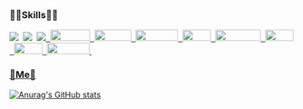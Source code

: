 <h3><br>👩‍💻Skills👩‍💻</h3>
<p dir="auto">
  <a target="_blank" rel="noopener noreferrer" href="https://camo.githubusercontent.com/c627263bfde5e853eef76b088f380460a4f2f2d909175eee6a77b42ca1a041c1/68747470733a2f2f696d672e736869656c64732e696f2f62616467652f432d4138423943433f7374796c653d666c61742d737175617265266c6f676f3d43266c6f676f436f6c6f723d7768697465"><img src="https://camo.githubusercontent.com/c627263bfde5e853eef76b088f380460a4f2f2d909175eee6a77b42ca1a041c1/68747470733a2f2f696d672e736869656c64732e696f2f62616467652f432d4138423943433f7374796c653d666c61742d737175617265266c6f676f3d43266c6f676f436f6c6f723d7768697465" data-canonical-src="https://img.shields.io/badge/C-A8B9CC?style=flat-square&amp;logo=C&amp;logoColor=white" style="max-width: 100%;"></a>&nbsp;
    <a target="_blank" rel="noopener noreferrer" href="https://camo.githubusercontent.com/dd7559df3804c36eeeb5da15bb3445ea66682b8ffc736e2dc737e1975056cbf4/68747470733a2f2f696d672e736869656c64732e696f2f62616467652f507974686f6e2d3337363641423f7374796c653d666c61742d737175617265266c6f676f3d507974686f6e266c6f676f436f6c6f723d7768697465"><img src="https://camo.githubusercontent.com/dd7559df3804c36eeeb5da15bb3445ea66682b8ffc736e2dc737e1975056cbf4/68747470733a2f2f696d672e736869656c64732e696f2f62616467652f507974686f6e2d3337363641423f7374796c653d666c61742d737175617265266c6f676f3d507974686f6e266c6f676f436f6c6f723d7768697465" data-canonical-src="https://img.shields.io/badge/Python-3766AB?style=flat-square&amp;logo=Python&amp;logoColor=white" style="max-width: 100%;"></a>&nbsp; 
  <a target="_blank" rel="noopener noreferrer" href="https://camo.githubusercontent.com/89b52efeb1444c107d4e810705983737057a6dbaf44dd97977abb35ffa92dda9/68747470733a2f2f696d672e736869656c64732e696f2f62616467652f432b2b2d3030353939433f7374796c653d666c61742d737175617265266c6f676f3d43253242253242266c6f676f436f6c6f723d7768697465"><img src="https://camo.githubusercontent.com/89b52efeb1444c107d4e810705983737057a6dbaf44dd97977abb35ffa92dda9/68747470733a2f2f696d672e736869656c64732e696f2f62616467652f432b2b2d3030353939433f7374796c653d666c61742d737175617265266c6f676f3d43253242253242266c6f676f436f6c6f723d7768697465" data-canonical-src="https://img.shields.io/badge/C++-00599C?style=flat-square&amp;logo=C%2B%2B&amp;logoColor=white" style="max-width: 100%;">&nbsp;
  <img src="https://img.shields.io/badge/react-61DAFB?style=for-the-badge&logo=react&logoColor=black" width="70" height="20">&nbsp;
  <img src="https://img.shields.io/badge/mysql-4479A1?style=for-the-badge&logo=mysql&logoColor=white" width="65" height="20">&nbsp;
  <img src="https://img.shields.io/badge/mariaDB-003545?style=for-the-badge&logo=mariaDB&logoColor=white" width="75" height="20">&nbsp;
  <img src="https://img.shields.io/badge/JAVA-007396?style=for-the-badge&logo=java&logoColor=white" width="50" height="20">&nbsp;
  <img src="https://img.shields.io/badge/javascript-F7DF1E?style=for-the-badge&logo=javascript&logoColor=black" width="80" height="20">&nbsp;
  <img src="https://img.shields.io/badge/html-E34F26?style=for-the-badge&logo=html5&logoColor=white" width="50" height="20">&nbsp;
  <img src="https://img.shields.io/badge/css-1572B6?style=for-the-badge&logo=css3&logoColor=white" width="50" height="20">&nbsp;
  <img src="https://img.shields.io/badge/github-181717?style=for-the-badge&logo=github&logoColor=white" width="75" height="20">&nbsp;
</p>
<h3>🧸Me🧸</h3>


![Anurag's GitHub stats](https://github-readme-stats.vercel.app/api?username=YangYubin12&show_icons=true&theme=graywhite)
